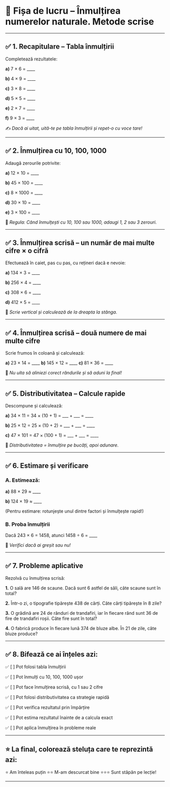 # 📄 **Fișa de lucru – Înmulțirea numerelor naturale. Metode scrise**

---

## ✅ 1. Recapitulare – Tabla înmulțirii

Completează rezultatele:

**a)** 7 × 6 = \_\_\_\_

**b)** 4 × 9 = \_\_\_\_

**c)** 3 × 8 = \_\_\_\_

**d)** 5 × 5 = \_\_\_\_

**e)** 2 × 7 = \_\_\_\_

**f)** 9 × 3 = \_\_\_\_

✍️ *Dacă ai uitat, uită-te pe tabla înmulțirii și repet-o cu voce tare!*

---

## ✅ 2. Înmulțirea cu 10, 100, 1000

Adaugă zerourile potrivite:

**a)** 12 × 10 = \_\_\_\_

**b)** 45 × 100 = \_\_\_\_

**c)** 8 × 1000 = \_\_\_\_

**d)** 30 × 10 = \_\_\_\_

**e)** 3 × 100 = \_\_\_\_

📘 *Regula: Când înmulțești cu 10, 100 sau 1000, adaugi 1, 2 sau 3 zerouri.*

---

## ✅ 3. Înmulțirea scrisă – un număr de mai multe cifre × o cifră

Efectuează în caiet, pas cu pas, cu rețineri dacă e nevoie:

**a)** 134 × 3 = \_\_\_\_

**b)** 256 × 4 = \_\_\_\_

**c)** 308 × 6 = \_\_\_\_

**d)** 412 × 5 = \_\_\_\_

🎯 *Scrie vertical și calculează de la dreapta la stânga.*

---

## ✅ 4. Înmulțirea scrisă – două numere de mai multe cifre

Scrie frumos în coloană și calculează:

**a)** 23 × 14 = \_\_\_\_
**b)** 145 × 12 = \_\_\_\_
**c)** 81 × 36 = \_\_\_\_

📘 *Nu uita să aliniezi corect rândurile și să aduni la final!*

---

## ✅ 5. Distributivitatea – Calcule rapide

Descompune și calculează:

**a)** 34 × 11 = 34 × (10 + 1) = \_\_\_ + \_\_\_ = \_\_\_\_

**b)** 25 × 12 = 25 × (10 + 2) = \_\_\_ + \_\_\_ = \_\_\_\_

**c)** 47 × 101 = 47 × (100 + 1) = \_\_\_ + \_\_\_ = \_\_\_\_

🎯 *Distributivitatea = înmulțire pe bucăți, apoi adunare.*

---

## ✅ 6. Estimare și verificare

### A. Estimează:

**a)** 88 × 29 ≈ \_\_\_\_

**b)** 124 × 19 ≈ \_\_\_\_

(Pentru estimare: rotunjește unul dintre factori și înmulțește rapid!)

### B. Proba înmulțirii

Dacă 243 × 6 = 1458, atunci 1458 ÷ 6 = \_\_\_\_

🎯 *Verifici dacă ai greșit sau nu!*

---

## ✅ 7. Probleme aplicative

Rezolvă cu înmulțirea scrisă:

**1.** O sală are 146 de scaune. Dacă sunt 6 astfel de săli, câte scaune sunt în total?

**2.** Într-o zi, o tipografie tipărește 438 de cărți. Câte cărți tipărește în 8 zile?

**3.** O grădină are 24 de rânduri de trandafiri, iar în fiecare rând sunt 36 de fire de trandafiri roșii. Câte fire sunt în total?

**4.** O fabrică produce în fiecare lună 374 de bluze albe. În 21 de zile, câte bluze produce?

---


## ✅ 8. Bifează ce ai înțeles azi:

✅ \[ ] Pot folosi tabla înmulțirii

✅ \[ ] Pot înmulți cu 10, 100, 1000 ușor

✅ \[ ] Pot face înmulțirea scrisă, cu 1 sau 2 cifre

✅ \[ ] Pot folosi distributivitatea ca strategie rapidă

✅ \[ ] Pot verifica rezultatul prin împărțire

✅ \[ ] Pot estima rezultatul înainte de a calcula exact

✅ \[ ] Pot aplica înmulțirea în probleme reale

---

## ⭐ La final, colorează steluța care te reprezintă azi:

⭐ Am înteleas puțin
⭐⭐ M-am descurcat bine
⭐⭐⭐ Sunt stăpân pe lecție!

---
